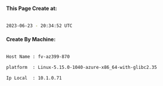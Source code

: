 
   
#### This Page Create at:

```bash

2023-06-23 - 20:34:52 UTC

```

#### Create By Machine:

```bash

Host Name : fv-az399-870

platform  : Linux-5.15.0-1040-azure-x86_64-with-glibc2.35

Ip Local  : 10.1.0.71

```

